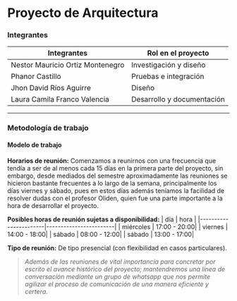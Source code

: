 # Proyecto de Arquitectura
### **Integrantes**
|             Integrantes             |        Rol en el proyecto       |
|-------------------------------------|---------------------------------|
| Nestor Mauricio Ortiz Montenegro  | Investigación y diseño |
| Phanor Castillo | Pruebas e integración |
| Jhon David Ríos Aguirre | Diseño |
| Laura Camila Franco Valencia | Desarrollo y documentación|

___

### **Metodología de trabajo**

#### Modelo de trabajo

**Horarios de reunión:** Comenzamos a reunirnos con una frecuencia que tendía a ser de al menos cada 15 días en la primera parte del proyecto, sin embargo, desde mediados del semestre
aproximadamente las reuniones se hicieron bastante frecuentes a lo largo de la semana, principalmente los días viernes y sábado, pues en estos días además teníamos la facilidad de resolver dudas
con el profesor Oliden, quien fue una parte importante a la hora de desarrollar el proyecto.

**Posibles horas de reunión sujetas a disponibilidad:** 
|          día          |          hora          |
|-----------------------|------------------------|
| miércoles | 17:00 - 20:00|
| viernes | 14:00 - 18:00|
| sábado | 08:00 - 12:00|
| sábado | 13:00 - 17:00|

**Tipo de reunión:** De tipo presencial (con flexibilidad en casos particulares).
> _Además de las reuniones de vital importancia para concretar por escrito el avance histórico del proyecto; mantendremos una línea de conversación mediante un grupo de whatsapp que nos permite agilizar el proceso de comunicación de una manera eficiente y certera._



